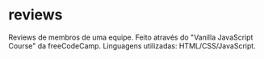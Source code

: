# reviews
Reviews de membros de uma equipe. Feito através do "Vanilla JavaScript Course" da freeCodeCamp. Linguagens utilizadas: HTML/CSS/JavaScript.

